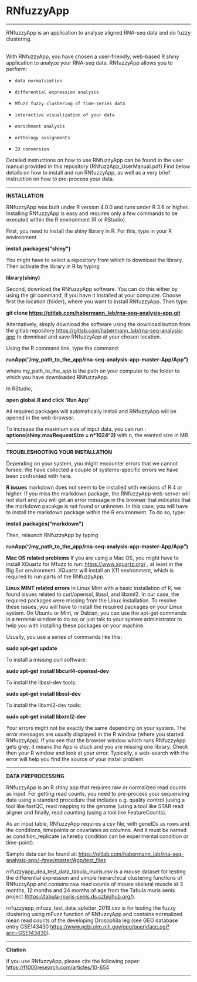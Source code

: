 # RNfuzzyApp

---

RNfuzzyApp is an application to analyse aligned RNA-seq data and do fuzzy clustering.</br>
</br>

With RNfuzzyApp, you have chosen a user-friendly, web-based R shiny application to analyze your RNA-seq data. RNfuzzyApp allows you to perform:

-     data normalization
-     differential expression analysis
-     Mfuzz fuzzy clustering of time-series data
-     interactive visualization of your data
-     enrichment analysis
-     orthology assignments
-     ID conversion


Detailed instructions on how to use RNfuzzyApp can be found in the user manual provided in this repository (RNfuzzApp_UserManual.pdf) Find below details on how to install and run RNfuzzyApp, as well as a very brief instruction on how to pre-process your data. </br>

---

**INSTALLATION**

RNfuzzyApp was built under R version 4.0.0 and runs under  R 3.6 or higher. Installing RNfuzzyApp is easy and requires only a few commands to be executed within the R environment (R or RStudio). 

First, you need to install the shiny library in R. For this, type in your R environment

**install.packages("shiny")**

You might have to select a repository from which to download the library. 
Then activate the library in R by typing

**library(shiny)**

Second, download the RNfuzzyApp software. You can do this either by using the git command, if you have it installed at your computer. Choose first the location (folder), where you want to install RNfuzzyApp. Then type:

**git clone https://gitlab.com/habermann_lab/rna-seq-analysis-app.git**

Alternatively, simply download the software using the download button from the gitlab repository https://gitlab.com/habermann_lab/rna-seq-analysis-app to download and save RNfuzzyApp at your chosen location. 

Using the R command line, type the command:

**runApp(“/my_path_to_the_app/rna-seq-analysis-app-master-App/App”)** 

where my_path_to_the_app is the path on your computer to the folder to which you have downloaded RNfuzzyApp.

In RStudio, 

**open global.R and click ‘Run App’**

All required packages will automatically install and RNfuzzyApp will be opened in the web-browser.

To increase the maximum size of input data, you can run :
**options(shiny.maxRequestSize = n*1024^2)**
with n, the wanted size in MB

---
**TROUBLESHOOTING YOUR INSTALLATION**

Depending on your system, you might encounter errors that we cannot forsee. We have collected a couple of systems-specific errors we have been confronted with here. 

**R issues**
markdown does not seem to be installed with versions of R 4 or higher. If you miss the markdown package, the RNfuzzyApp web-server will not start and you will get an error message in the browser that indicates that the markdown pacakge is not found or unknown. In this case, you will have to install the markdown package within the R environment. To do so, type:

**install.packages("markdown")**

Then, relaunch RNfuzzyApp by typing 

**runApp(“/my_path_to_the_app/rna-seq-analysis-app-master-App/App”)**

**Mac OS related problems**
If you are using a Mac OS, you might have to install XQuartz for Mfuzz to run: https://www.xquartz.org/ , at least in the Big Sur environment. XQuartz will install an X11 environment, which is required to run parts of the RNfuzzyApp. 

**Linux MINT related errors**
In Linux Mint with a basic installation of R, we found issues related to curl/openssl, libssl, and libxml2. In our case, the required packages were missing from the Linux installation. To resolve these issues, you will have to install the required packages on your Linux system.
On Ubuntu or Mint, or Debian, you can use the apt-get commands in a terminal window to do so; or just talk to your system administrator to help you with installing these packages on your machine.

Usually, you use a series of commands like this:

**sudo apt-get update**

To install a missing curl software:

**sudo apt-get install libcurl4-openssl-dev**

To install the libssl-dev tools:

**sudo apt-get install libssl-dev**

To install the libxml2-dev tools:

**sudo apt-get install libxml2-dev**

Your errors might not be exactly the same depending on your system. The error messages are usually displayed in the R window (where you started RNfuzzyApp). If you see that the browser window which runs RNfuzzyApp gets grey, it means the App is stuck and you are missing one library. Check then your R window and look at your error. Typically, a web-search with the error will help you find the source of your install problem.

---

**DATA PREPROCESSING**

RNfuzzyApp is an R shiny app that requires raw or normalized read counts as input. For getting read counts, you need to pre-process your sequencing data using a standard procedure that includes e.g. quality control (using a tool like fastQC, read mapping to the genome (using a tool like STAR read aligner and finally, read counting (using a tool like FeatureCounts). 

As an input table, RNfuzzyApp requires a csv file, with geneIDs as rows and the  conditions, timepoints or covariates as columns. And it must be named as condition_replicate (whereby condition can be experimental condition or time-point).

Sample data can be found at: https://gitlab.com/habermann_lab/rna-seq-analysis-app/-/tree/master/App/test_files 

rnfuzzyapp_dea_test_data_tabula_muris.csv is a mouse dataset for testing the differential expression and simple hierarchical clustering functions of RNfuzzyApp and contains raw read counts of mouse skeletal muscle at 3 months, 12 months and 24 months of age from the Tabula muris senis project (https://tabula-muris-senis.ds.czbiohub.org/).  

rnfuzzyapp_mfuzz_test_data_spletter_2019.csv is for testing the fuzzy clustering using mFuzz function of RNfuzzyApp and contains normalized mean read counts of the developing Drosophila leg (see GEO database entry GSE143430 https://www.ncbi.nlm.nih.gov/geo/query/acc.cgi?acc=GSE143430). 

---

**Citation**

If you use RNfuzzyApp, please cite the following paper: https://f1000research.com/articles/10-654 

---
